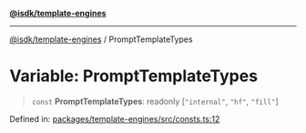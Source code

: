 [**@isdk/template-engines**](../README.md)

***

[@isdk/template-engines](../globals.md) / PromptTemplateTypes

# Variable: PromptTemplateTypes

> `const` **PromptTemplateTypes**: readonly \[`"internal"`, `"hf"`, `"fill"`\]

Defined in: [packages/template-engines/src/consts.ts:12](https://github.com/isdk/template-engines.js/blob/08cf4328dccdb45c6cf35eac571525bb99782c4e/src/consts.ts#L12)
